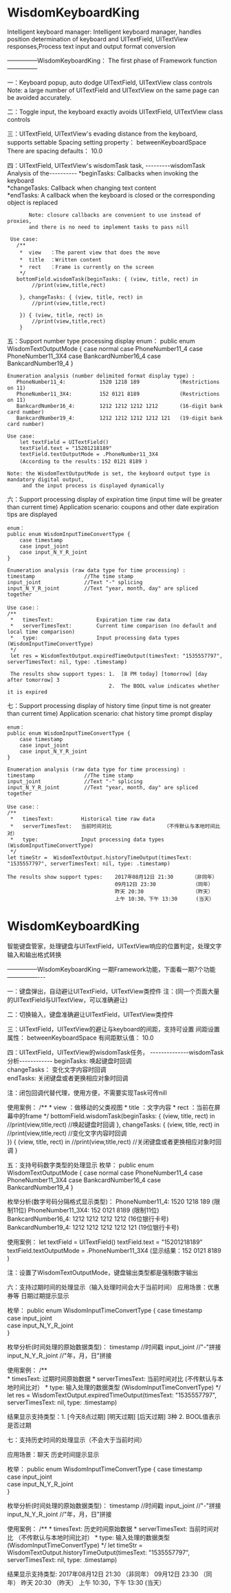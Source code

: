 # WisdomKeyboardKing
Intelligent keyboard manager:
Intelligent keyboard manager, handles position determination of keyboard and UITextField, UITextView responses,Process text input and output format conversion

—————WisdomKeyboardKing： The first phase of Framework function—————

一：Keyboard popup, auto dodge UITextField, UITextView class controls
           Note: a large number of UITextField and UITextView on the same page can be avoided accurately.

二：Toggle input, the keyboard exactly avoids UITextField, UITextView class controls

三：UITextField, UITextView's evading distance from the keyboard, supports settable
      Spacing setting property：   betweenKeyboardSpace
      There are spacing defaults： 10.0

四：UITextField, UITextView's wisdomTask task,
        ---------wisdomTask Analysis of the----------
           *beginTasks:   Callbacks when invoking the keyboard            
           *changeTasks:  Callback when changing text content                        
           *endTasks:     A callback when the keyboard is closed or the corresponding object is replaced
           
           Note: closure callbacks are convenient to use instead of proxies, 
           and there is no need to implement tasks to pass nill
   
     Use case:
       /**
        *  view   ：The parent view that does the move
        *  title  ：Written content
        *  rect   ：Frame is currently on the screen
        */
       bottomField.wisdomTask(beginTasks: { (view, title, rect) in
            //print(view,title,rect)

        }, changeTasks: { (view, title, rect) in
            //print(view,title,rect)

        }) { (view, title, rect) in
            //print(view,title,rect)
        }
 
 五：Support number type processing display
    enum：
    public enum WisdomTextOutputMode {
       case normal
       case PhoneNumber11_4
       case PhoneNumber11_3X4
       case BankcardNumber16_4
       case BankcardNumber19_4
    }

    Enumeration analysis (number delimited format display type) :
       PhoneNumber11_4:           1520 1218 189             (Restrictions on 11)
       PhoneNumber11_3X4:         152 0121 8189             (Restrictions on 11)
       BankcardNumber16_4:        1212 1212 1212 1212       (16-digit bank card number)
       BankcardNumber19_4:        1212 1212 1212 1212 121   (19-digit bank card number)

    Use case:
        let textField = UITextField()
        textField.text = "15201218189"
        textField.textOutputMode = .PhoneNumber11_3X4
        (According to the results：152 0121 8189 )

    Note: the WisdomTextOutputMode is set, the keyboard output type is mandatory digital output, 
         and the input process is displayed dynamically

六：Support processing display of expiration time (input time will be greater than current time)
    Application scenario: coupons and other date expiration tips are displayed

    enum：
    public enum WisdomInputTimeConvertType {
        case timestamp         
        case input_joint        
        case input_N_Y_R_joint   
    }

    Enumeration analysis (raw data type for time processing) :
    timestamp                //The time stamp
    input_joint              //Text "-" splicing
    input_N_Y_R_joint        //Text "year, month, day" are spliced together

    Use case:：
    /**                         
     *   timesText:              Expiration time raw data
     *   serverTimesText:        Current time comparison (no default and local time comparison)
     *   type:                   Input processing data types (WisdomInputTimeConvertType)
     */
     let res = WisdomTextOutput.expiredTimeOutput(timesText: "1535557797", serverTimesText: nil, type: .timestamp)

     The results show support types: 1.  [8 PM today] [tomorrow] [day after tomorrow] 3
                                     2.  The BOOL value indicates whether it is expired 
          

七：Support processing display of history time (input time is not greater than current time)
    Application scenario: chat history time prompt display

    enum：
    public enum WisdomInputTimeConvertType {
        case timestamp         
        case input_joint        
        case input_N_Y_R_joint   
    }

    Enumeration analysis (raw data type for time processing) :
    timestamp                //The time stamp
    input_joint              //Text "-" splicing
    input_N_Y_R_joint        //Text "year, month, day" are spliced together

    Use case:：
    /**
     *   timesText:         Historical time raw data
     *   serverTimesText:   当前时间对比                 （不传默认与本地时间比对）
     *   type:              Input processing data types (WisdomInputTimeConvertType)
     */
    let timeStr =  WisdomTextOutput.historyTimeOutput(timesText: "1535557797", serverTimesText: nil, type: .timestamp)

    The results show support types:    2017年08月12日 21:30      （非同年）
                                       09月12日 23:30            （同年）
                                       昨天 20:30                （昨天）
                                       上午 10:30，下午 13:30      (当天）




# WisdomKeyboardKing
智能键盘管家，处理键盘与UITextField，UITextView响应的位置判定，处理文字输入和输出格式转换

—————WisdomKeyboardKing 一期Framework功能，下面看一期7个功能—————---

一：键盘弹出，自动避让UITextField，UITextView类控件
   注：(同一个页面大量的UITextField与UITextView，可以准确避让)

二：切换输入，键盘准确避让UITextField，UITextView类控件

三：UITextField，UITextView的避让与keyboard的间距，支持可设置
   间距设置属性： betweenKeyboardSpace
   有间距默认值： 10.0
       
四：UITextField，UITextView的wisdomTask任务，
   --------------wisdomTask分析------------
      beginTasks:   唤起键盘时回调             
     changeTasks：  变化文字内容时回调                        
        endTasks:   关闭键盘或者更换相应对象时回调

   注：闭包回调代替代理，使用方便，不需要实现Task可传nill
   
   使用案例：
   /**
    *  view     ：做移动的父类视图
    *  title    ：文字内容
    *  rect     ：当前在屏幕中的frame
    */
    bottomField.wisdomTask(beginTasks: { (view, title, rect) in
        //print(view,title,rect)
        //唤起键盘时回调 
    }, changeTasks: { (view, title, rect) in
        //print(view,title,rect)
        //变化文字内容时回调      
    }) { (view, title, rect) in
        //print(view,title,rect)
        //关闭键盘或者更换相应对象时回调
    }
        
五：支持号码数字类型的处理显示
   枚举：
   public enum WisdomTextOutputMode {
       case normal
       case PhoneNumber11_4
       case PhoneNumber11_3X4
       case BankcardNumber16_4
       case BankcardNumber19_4
   }

   枚举分析(数字号码分隔格式显示类型)：
       PhoneNumber11_4:           1520 1218 189               (限制11位)
       PhoneNumber11_3X4:         152 0121 8189               (限制11位)
       BankcardNumber16_4:        1212 1212 1212 1212         (16位银行卡号)
       BankcardNumber19_4:        1212 1212 1212 1212 121     (19位银行卡号)

   使用案例：
       let textField = UITextField()
       textField.text = "15201218189"
       textField.textOutputMode = .PhoneNumber11_3X4
       (显示结果：152 0121 8189 )

   注：设置了WisdomTextOutputMode，键盘输出类型都是强制数字输出


六：支持过期时间的处理显示（输入处理时间会大于当前时间）
   应用场景：优惠券等 日期过期提示显示

   枚举：
   public enum WisdomInputTimeConvertType {
       case timestamp         
       case input_joint        
       case input_N_Y_R_joint   
   }

   枚举分析(时间处理的原始数据类型)：
       timestamp              //时间戳
       input_joint            //"-"拼接
       input_N_Y_R_joint      //"年，月，日"拼接

   使用案例：
    /**                         
     *   timesText:               过期时间原始数据
     *   serverTimesText:         当前时间对比       (不传默认与本地时间比对）
     *   type:                    输入处理的数据类型  (WisdomInputTimeConvertType)
     */
   let res = WisdomTextOutput.expiredTimeOutput(timesText: "1535557797", serverTimesText: nil, type: .timestamp)

   结果显示支持类型：1.  [今天8点过期]   [明天过期]   [后天过期] 3种
                  2.  BOOL值表示是否过期
                  
                  
七：支持历史时间的处理显示（不会大于当前时间）

   应用场景：聊天 历史时间提示显示

   枚举：
   public enum WisdomInputTimeConvertType {
       case timestamp         
       case input_joint        
       case input_N_Y_R_joint   
   }

   枚举分析(时间处理的原始数据类型)：
       timestamp              //时间戳
       input_joint            //"-"拼接
       input_N_Y_R_joint      //"年，月，日"拼接

   使用案例：
   /**
     *   timesText:            历史时间原始数据
     *   serverTimesText:      当前时间对比            （不传默认与本地时间比对）
     *   type:                 输入处理的数据类型        (WisdomInputTimeConvertType)
     */
   let timeStr =  WisdomTextOutput.historyTimeOutput(timesText: "1535557797", serverTimesText: nil, type: .timestamp)

   结果显示支持类型:      2017年08月12日 21:30      （非同年）
                       09月12日 23:30            （同年）
                       昨天 20:30                （昨天）
                       上午 10:30，下午 13:30      (当天）

 
